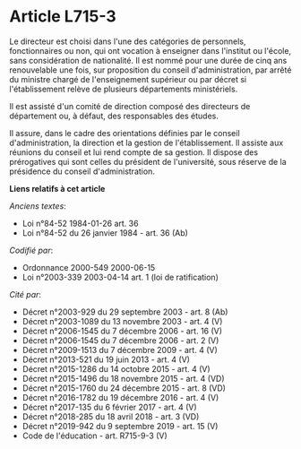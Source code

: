 # Article L715-3

Le directeur est choisi dans l'une des catégories de personnels, fonctionnaires ou non, qui ont vocation à enseigner dans
l'institut ou l'école, sans considération de nationalité. Il est nommé pour une durée de cinq ans renouvelable une fois, sur
proposition du conseil d'administration, par arrêté du ministre chargé de l'enseignement supérieur ou par décret si
l'établissement relève de plusieurs départements ministériels.

Il est assisté d'un comité de direction composé des directeurs de département ou, à défaut, des responsables des études.

Il assure, dans le cadre des orientations définies par le conseil d'administration, la direction et la gestion de
l'établissement. Il assiste aux réunions du conseil et lui rend compte de sa gestion. Il dispose des prérogatives qui sont
celles du président de l'université, sous réserve de la présidence du conseil d'administration.

**Liens relatifs à cet article**

_Anciens textes_:

  - Loi n°84-52 1984-01-26 art. 36
  - Loi n°84-52 du 26 janvier 1984 - art. 36 (Ab)

_Codifié par_:

  - Ordonnance 2000-549 2000-06-15
  - Loi n°2003-339 2003-04-14 art. 1 (loi de ratification)

_Cité par_:

  - Décret n°2003-929 du 29 septembre 2003 - art. 8 (Ab)
  - Décret n°2003-1089 du 13 novembre 2003 - art. 4 (V)
  - Décret n°2006-1545 du 7 décembre 2006 - art. 16 (V)
  - Décret n°2006-1545 du 7 décembre 2006 - art. 2 (V)
  - Décret n°2009-1513 du 7 décembre 2009 - art. 4 (V)
  - Décret n°2013-521 du 19 juin 2013 - art. 4 (V)
  - Décret n°2015-1286 du 14 octobre 2015 - art. 4 (V)
  - Décret n°2015-1496 du 18 novembre 2015 - art. 4 (VD)
  - Décret n°2015-1760 du 24 décembre 2015 - art. 8 (VD)
  - Décret n°2016-1782 du 19 décembre 2016 - art. 4 (V)
  - Décret n°2017-135 du 6 février 2017 - art. 4 (V)
  - Décret n°2018-285 du 18 avril 2018 - art. 3 (VD)
  - Décret n°2019-942 du 9 septembre 2019 - art. 15 (V)
  - Code de l'éducation - art. R715-9-3 (V)
